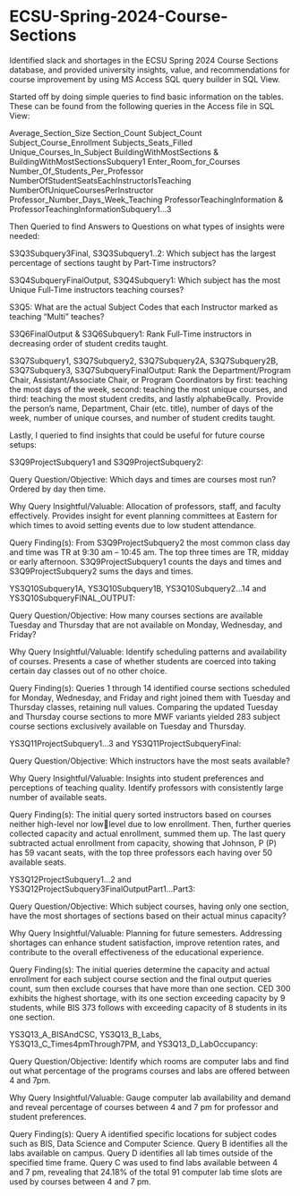 # ECSU-Spring-2024-Course-Sections
Identified slack and shortages in the ECSU Spring 2024 Course Sections database, and provided university insights, value, and recommendations for course improvement by using MS Access SQL query builder in SQL View.

Started off by doing simple queries to find basic information on the tables. These can be found from the following queries in the Access file in SQL View:

Average_Section_Size
Section_Count
Subject_Count
Subject_Course_Enrollment
Subjects_Seats_Filled
Unique_Courses_In_Subject
BuildingWithMostSections & BuildingWithMostSectionsSubquery1
Enter_Room_for_Courses
Number_Of_Students_Per_Professor
NumberOfStudentSeatsEachInstructorIsTeaching
NumberOfUniqueCoursesPerInstructor
Professor_Number_Days_Week_Teaching
ProfessorTeachingInformation & ProfessorTeachingInformationSubquery1...3


Then Queried to find Answers to Questions on what types of insights were needed: 

S3Q3Subquery3Final, S3Q3Subquery1..2: Which subject has the largest percentage of sections taught by Part‐Time instructors?

S3Q4SubqueryFinalOutput, S3Q4Subquery1: Which subject has the most Unique Full‐Time instructors teaching courses?

S3Q5: What are the actual Subject Codes that each Instructor marked as teaching “Multi” teaches?

S3Q6FinalOutput & S3Q6Subquery1: Rank Full‐Time instructors in decreasing order of student credits taught.

S3Q7Subquery1, S3Q7Subquery2, S3Q7Subquery2A, S3Q7Subquery2B, S3Q7Subquery3, S3Q7SubqueryFinalOutput: 
Rank the Department/Program Chair, Assistant/Associate Chair, or
Program Coordinators by first: teaching the most days of the week, second:
teaching the most unique courses, and third: teaching the most student credits,
and lastly alphabeƟcally.  Provide the person’s name, Department, Chair (etc.
title), number of days of the week, number of unique courses, and number of
student credits taught.



Lastly, I queried to find insights that could be useful for future course setups: 

S3Q9ProjectSubquery1 and S3Q9ProjectSubquery2:

Query Question/Objective: Which days and times are courses most run? Ordered by day then 
time. 

Why Query Insightful/Valuable: Allocation of professors, staff, and faculty effectively. Provides 
insight for event planning committees at Eastern for which times to avoid setting events due to low 
student attendance. 

Query Finding(s): From S3Q9ProjectSubquery2 the most common class day and time was TR at 
9:30 am – 10:45 am. The top three times are TR, midday or early afternoon. S3Q9ProjectSubquery1
counts the days and times and S3Q9ProjectSubquery2 sums the days and times.


YS3Q10Subquery1A, YS3Q10Subquery1B, YS3Q10Subquery2…14 and YS3Q10SubqueryFINAL_OUTPUT: 

Query Question/Objective: How many courses sections are available Tuesday and Thursday that 
are not available on Monday, Wednesday, and Friday? 

Why Query Insightful/Valuable: Identify scheduling patterns and availability of courses. Presents 
a case of whether students are coerced into taking certain day classes out of no other choice. 

Query Finding(s): Queries 1 through 14 identified course sections scheduled for Monday, 
Wednesday, and Friday and right joined them with Tuesday and Thursday classes, retaining null 
values. Comparing the updated Tuesday and Thursday course sections to more MWF variants 
yielded 283 subject course sections exclusively available on Tuesday and Thursday. 


YS3Q11ProjectSubquery1…3 and YS3Q11ProjectSubqueryFinal:

Query Question/Objective: Which instructors have the most seats available? 

Why Query Insightful/Valuable: Insights into student preferences and perceptions of teaching 
quality. Identify professors with consistently large number of available seats. 

Query Finding(s): The initial query sorted instructors based on courses neither high-level nor lowlevel 
due to low enrollment. Then, further queries collected capacity and actual enrollment, 
summed them up. The last query subtracted actual enrollment from capacity, showing that 
Johnson, P (P) has 59 vacant seats, with the top three professors each having over 50 available 
seats.


YS3Q12ProjectSubquery1…2 and YS3Q12ProjectSubquery3FinalOutputPart1...Part3:

Query Question/Objective: Which subject courses, having only one section, have the most 
shortages of sections based on their actual minus capacity?

Why Query Insightful/Valuable: Planning for future semesters. Addressing shortages can 
enhance student satisfaction, improve retention rates, and contribute to the overall effectiveness 
of the educational experience.

Query Finding(s): The initial queries determine the capacity and actual enrollment for each subject 
course section and the final output queries count, sum then exclude courses that have more than 
one section. CED 300 exhibits the highest shortage, with its one section exceeding capacity by 9
students, while BIS 373 follows with exceeding capacity of 8 students in its one section.


YS3Q13_A_BISAndCSC, YS3Q13_B_Labs, YS3Q13_C_Times4pmThrough7PM, and
YS3Q13_D_LabOccupancy:

Query Question/Objective: Identify which rooms are computer labs and find out what percentage 
of the programs courses and labs are offered between 4 and 7pm.

Why Query Insightful/Valuable: Gauge computer lab availability and demand and reveal 
percentage of courses between 4 and 7 pm for professor and student preferences.

Query Finding(s): Query A identified specific locations for subject codes such as BIS, Data Science
and Computer Science. Query B identifies all the labs available on campus. Query D identifies all 
lab times outside of the specified time frame. Query C was used to find labs available between 4 
and 7 pm, revealing that 24.18% of the total 91 computer lab time slots are used by courses 
between 4 and 7 pm.




